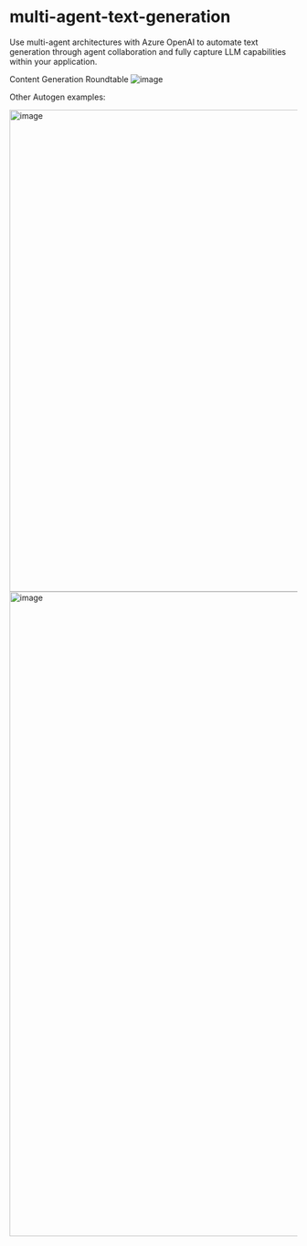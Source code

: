# multi-agent-text-generation
Use multi-agent architectures with Azure OpenAI to automate text generation through agent collaboration and fully capture LLM capabilities within your application.

Content Generation Roundtable
![image](https://github.com/duihub/multi-agent-text-generation/assets/117650819/5c71bb51-6239-4548-9107-f57a4b234bc0)



Other Autogen examples:

<img width="844" alt="image" src="https://github.com/duihub/multi-agent-text-generation/assets/117650819/8eb1298a-ab41-4f96-88e0-76dc6feca090">

<img width="1129" alt="image" src="https://github.com/duihub/multi-agent-text-generation/assets/117650819/f914bd34-2181-4133-aaee-62840132d12e">
